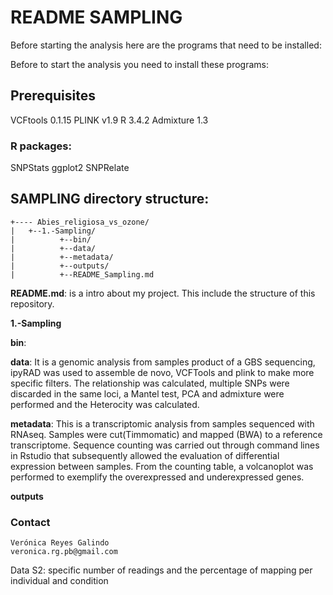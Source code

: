# README SAMPLING

Before starting the analysis here are the programs that need to be installed:

Before to start the analysis you need to install these programs:

## Prerequisites

VCFtools 0.1.15
PLINK v1.9
R 3.4.2
Admixture 1.3

### R packages:
SNPStats
ggplot2
SNPRelate

## SAMPLING directory structure:

```
+---- Abies_religiosa_vs_ozone/
|	+--1.-Sampling/
|          +--bin/
|          +--data/
|          +--metadata/
|          +--outputs/
|          +--README_Sampling.md
```

**README.md**: is a intro about my project. This include the structure of this repository.

**1.-Sampling**

**bin**:

**data**: It is a genomic analysis from samples product of a GBS sequencing, ipyRAD was used to assemble de novo, VCFTools and plink to make more specific filters. The relationship was calculated, multiple SNPs were discarded in the same loci, a Mantel test, PCA and admixture were performed and the Heterocity was calculated.

**metadata**: This is a transcriptomic analysis from samples sequenced with RNAseq. Samples were cut(Timmomatic) and mapped (BWA) to a reference transcriptome. Sequence counting was carried out through command lines in Rstudio that subsequently allowed the evaluation of differential expression between samples. From the counting table, a volcanoplot was performed to exemplify the overexpressed and underexpressed genes.

**outputs**


### Contact
```
Verónica Reyes Galindo
veronica.rg.pb@gmail.com
```


Data S2: specific number of readings and the percentage of mapping per individual and condition
